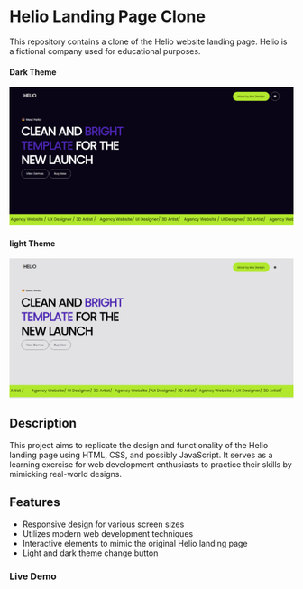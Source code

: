 
# Helio Landing Page Clone

This repository contains a clone of the Helio website landing page. Helio is a fictional company used for educational purposes.
#### Dark Theme
<img src="./dark theme.png">

#### light  Theme
<img src="./light.png">

## Description

This project aims to replicate the design and functionality of the Helio landing page using HTML, CSS, and possibly JavaScript. It serves as a learning exercise for web development enthusiasts to practice their skills by mimicking real-world designs.

## Features

- Responsive design for various screen sizes
- Utilizes modern web development techniques
- Interactive elements to mimic the original Helio landing page
- Light and dark theme change button


### Live Demo 
<a href="https://faizanmir01.github.io/Helio_Website_LandingPage/">

